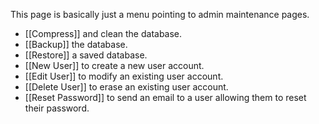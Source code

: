 This page is basically just a menu pointing to admin maintenance pages.

* [[Compress]] and clean the database.
* [[Backup]] the database.
* [[Restore]] a saved database.
* [[New User]] to create a new user account.
* [[Edit User]] to modify an existing user account.
* [[Delete User]] to erase an existing user account.
* [[Reset Password]] to send an email to a user allowing them to reset their password.